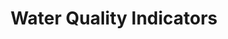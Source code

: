 ---
schema: default
title: Water Quality Indicators
organization: Knoxville Regional Transportation Planning Organization
notes: Water Quality as Assessed by TDEC in their 303(d) Lists
resources:
  - name: Water Quality Indicators
    url: 'http://www.arcgis.com/home/item.html?id=17516fe843e24f4697ef7192aed9edaa'
    format: arcgis
    spatial: true
  - name: Streams 2014
    url: 'http://services2.arcgis.com/Gypl21NmiWS1cM7h/arcgis/rest/services/Water_Quality_Indicators2/FeatureServer/0'
    format: api
    spatial: true
license: 'http://www.opendefinition.org/licenses/odc-by'
category:
  - Environment
maintainer: Jeff Welch, AICP
maintainer_email: jeff.welch@knoxtrans.org
---